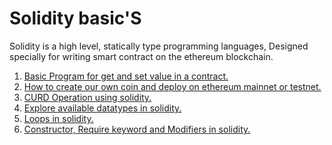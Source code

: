 # Solidity basic'S

Solidity is a high level, statically type programming languages, Designed specially for writing smart contract on the ethereum blockchain.

1. <a href="./helloworld.sol" >Basic Program for get and set value in a contract.</a>
2. <a href="./MyCoin.sol" >How to create our own coin and deploy on ethereum mainnet or testnet.</a>
3. <a href="./CURD.sol" >CURD Operation using solidity.</a>
4. <a href="./datatypes.sol" >Explore available datatypes in solidity.</a>
5. <a href="./loops.sol" >Loops in solidity.</a>
5. <a href="./constructor_modifiers.sol" >Constructor, Require keyword and Modifiers in solidity.</a>

